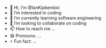 - 👋 Hi, I’m @IanKipkemboi
- 👀 I’m interested in coding 
- 🌱 I’m currently learning software engineering 
- 💞️ I’m looking to collaborate on coding 
- 📫 How to reach me ...
- 😄 Pronouns: ...
- ⚡ Fun fact: ...

<!---
IanKipkemboi/IanKipkemboi is a ✨ special ✨ repository because its `README.md` (this file) appears on your GitHub profile.
You can click the Preview link to take a look at your changes.
--->
